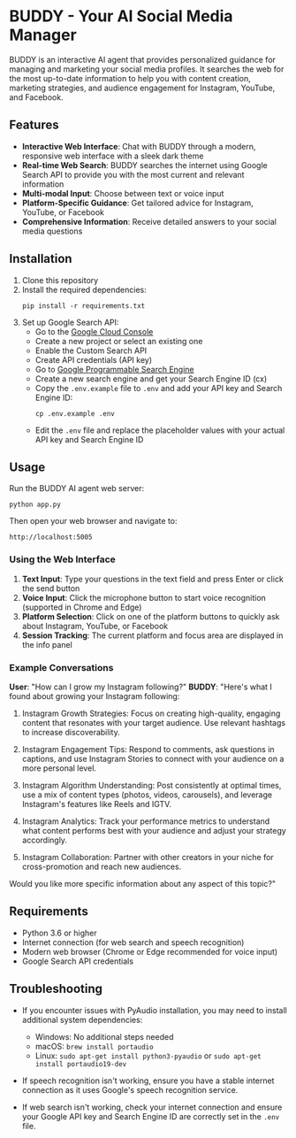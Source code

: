 # BUDDY - Your AI Social Media Manager

BUDDY is an interactive AI agent that provides personalized guidance for managing and marketing your social media profiles. It searches the web for the most up-to-date information to help you with content creation, marketing strategies, and audience engagement for Instagram, YouTube, and Facebook.

## Features

- **Interactive Web Interface**: Chat with BUDDY through a modern, responsive web interface with a sleek dark theme
- **Real-time Web Search**: BUDDY searches the internet using Google Search API to provide you with the most current and relevant information
- **Multi-modal Input**: Choose between text or voice input
- **Platform-Specific Guidance**: Get tailored advice for Instagram, YouTube, or Facebook
- **Comprehensive Information**: Receive detailed answers to your social media questions

## Installation

1. Clone this repository
2. Install the required dependencies:
   ```
   pip install -r requirements.txt
   ```
3. Set up Google Search API:
   - Go to the [Google Cloud Console](https://console.cloud.google.com/)
   - Create a new project or select an existing one
   - Enable the Custom Search API
   - Create API credentials (API key)
   - Go to [Google Programmable Search Engine](https://programmablesearchengine.google.com/about/)
   - Create a new search engine and get your Search Engine ID (cx)
   - Copy the `.env.example` file to `.env` and add your API key and Search Engine ID:
     ```
     cp .env.example .env
     ```
   - Edit the `.env` file and replace the placeholder values with your actual API key and Search Engine ID

## Usage

Run the BUDDY AI agent web server:
```
python app.py
```

Then open your web browser and navigate to:
```
http://localhost:5005
```

### Using the Web Interface

1. **Text Input**: Type your questions in the text field and press Enter or click the send button
2. **Voice Input**: Click the microphone button to start voice recognition (supported in Chrome and Edge)
3. **Platform Selection**: Click on one of the platform buttons to quickly ask about Instagram, YouTube, or Facebook
4. **Session Tracking**: The current platform and focus area are displayed in the info panel

### Example Conversations

**User**: "How can I grow my Instagram following?"
**BUDDY**: "Here's what I found about growing your Instagram following:

1. Instagram Growth Strategies: Focus on creating high-quality, engaging content that resonates with your target audience. Use relevant hashtags to increase discoverability.

2. Instagram Engagement Tips: Respond to comments, ask questions in captions, and use Instagram Stories to connect with your audience on a more personal level.

3. Instagram Algorithm Understanding: Post consistently at optimal times, use a mix of content types (photos, videos, carousels), and leverage Instagram's features like Reels and IGTV.

4. Instagram Analytics: Track your performance metrics to understand what content performs best with your audience and adjust your strategy accordingly.

5. Instagram Collaboration: Partner with other creators in your niche for cross-promotion and reach new audiences.

Would you like more specific information about any aspect of this topic?"

## Requirements

- Python 3.6 or higher
- Internet connection (for web search and speech recognition)
- Modern web browser (Chrome or Edge recommended for voice input)
- Google Search API credentials

## Troubleshooting

- If you encounter issues with PyAudio installation, you may need to install additional system dependencies:
  - Windows: No additional steps needed
  - macOS: `brew install portaudio`
  - Linux: `sudo apt-get install python3-pyaudio` or `sudo apt-get install portaudio19-dev`

- If speech recognition isn't working, ensure you have a stable internet connection as it uses Google's speech recognition service.

- If web search isn't working, check your internet connection and ensure your Google API key and Search Engine ID are correctly set in the `.env` file. 
